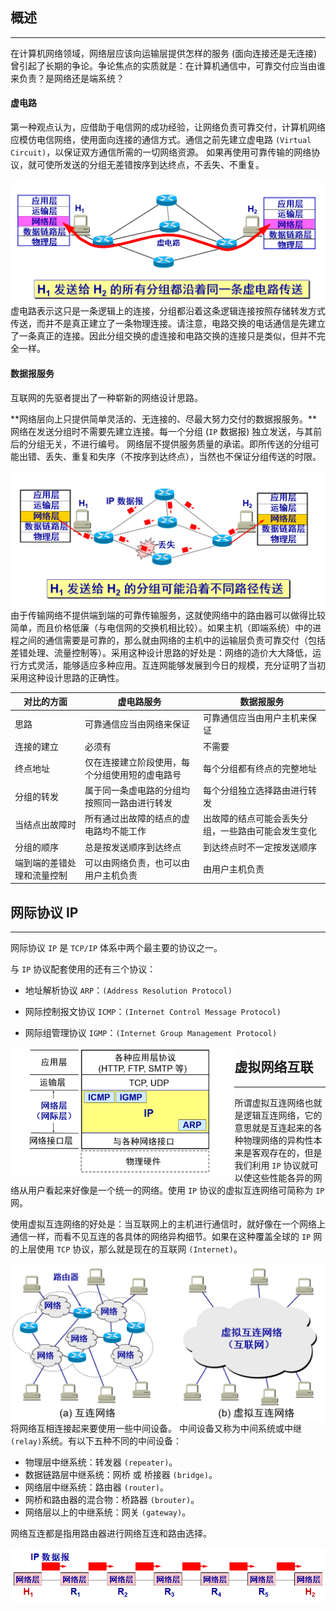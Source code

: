 ## 概述

------

在计算机网络领域，网络层应该向运输层提供怎样的服务 (面向连接还是无连接) 曾引起了长期的争论。争论焦点的实质就是：在计算机通信中，可靠交付应当由谁来负责？是网络还是端系统？ 

#### 虚电路

第一种观点认为，应借助于电信网的成功经验，让网络负责可靠交付，计算机网络应模仿电信网络，使用面向连接的通信方式。通信之前先建立虚电路 `(Virtual Circuit)`，以保证双方通信所需的一切网络资源。 如果再使用可靠传输的网络协议，就可使所发送的分组无差错按序到达终点，不丢失、不重复。

<img src="assets/image-20200421084605047.png" alt="image-20200421084605047" style="zoom:80%;float:left" />

虚电路表示这只是一条逻辑上的连接，分组都沿着这条逻辑连接按照存储转发方式传送，而并不是真正建立了一条物理连接。请注意，电路交换的电话通信是先建立了一条真正的连接。因此分组交换的虚连接和电路交换的连接只是类似，但并不完全一样。 

#### 数据报服务

互联网的先驱者提出了一种崭新的网络设计思路。

**网络层向上只提供简单灵活的、无连接的、尽最大努力交付的数据报服务。**网络在发送分组时不需要先建立连接。每一个分组 (`IP` 数据报) 独立发送，与其前后的分组无关，不进行编号。
网络层不提供服务质量的承诺。即所传送的分组可能出错、丢失、重复和失序（不按序到达终点），当然也不保证分组传送的时限。

<img src="assets/image-20200421084852393.png" alt="image-20200421084852393" style="zoom:80%;float:left" />

由于传输网络不提供端到端的可靠传输服务，这就使网络中的路由器可以做得比较简单，而且价格低廉（与电信网的交换机相比较）。如果主机（即端系统）中的进程之间的通信需要是可靠的，那么就由网络的主机中的运输层负责可靠交付（包括差错处理、流量控制等）。采用这种设计思路的好处是：网络的造价大大降低，运行方式灵活，能够适应多种应用。互连网能够发展到今日的规模，充分证明了当初采用这种设计思路的正确性。 

| **对比的方面**             | **虚电路服务**                                 | **数据报服务**                                     |
| -------------------------- | ---------------------------------------------- | -------------------------------------------------- |
| 思路                       | 可靠通信应当由网络来保证                       | 可靠通信应当由用户主机来保证                       |
| 连接的建立                 | 必须有                                         | 不需要                                             |
| 终点地址                   | 仅在连接建立阶段使用，每个分组使用短的虚电路号 | 每个分组都有终点的完整地址                         |
| 分组的转发                 | 属于同一条虚电路的分组均按照同一路由进行转发   | 每个分组独立选择路由进行转发                       |
| 当结点出故障时             | 所有通过出故障的结点的虚电路均不能工作         | 出故障的结点可能会丢失分组，一些路由可能会发生变化 |
| 分组的顺序                 | 总是按发送顺序到达终点                         | 到达终点时不一定按发送顺序                         |
| 端到端的差错处理和流量控制 | 可以由网络负责，也可以由用户主机负责           | 由用户主机负责                                     |

## 网际协议 IP

--------

网际协议 `IP` 是 `TCP/IP` 体系中两个最主要的协议之一。

与 `IP` 协议配套使用的还有三个协议：

- 地址解析协议 `ARP`：`(Address Resolution Protocol)`

- 网际控制报文协议 `ICMP`：`(Internet Control Message Protocol)`

- 网际组管理协议 `IGMP`：`(Internet Group Management Protocol)`

<img src="assets/image-20201103170013971.png" alt="image-20201103170013971" style="zoom:35%; float:left" />

## 虚拟网络互联

------

所谓虚拟互连网络也就是逻辑互连网络，它的意思就是互连起来的各种物理网络的异构性本来是客观存在的，但是我们利用 `IP` 协议就可以使这些性能各异的网络从用户看起来好像是一个统一的网络。使用 `IP` 协议的虚拟互连网络可简称为 `IP` 网。

使用虚拟互连网络的好处是：当互联网上的主机进行通信时，就好像在一个网络上通信一样，而看不见互连的各具体的网络异构细节。如果在这种覆盖全球的 `IP` 网的上层使用 `TCP` 协议，那么就是现在的互联网 `(Internet)`。

<img src="assets/image-20200421090606109.png" alt="image-20200421090606109" style="zoom:67%;float:left" />

将网络互相连接起来要使用一些中间设备。 中间设备又称为中间系统或中继 `(relay)`系统。有以下五种不同的中间设备：

+ 物理层中继系统：转发器 `(repeater)`。
+ 数据链路层中继系统：网桥 或 桥接器 `(bridge)`。
+ 网络层中继系统：路由器 `(router)`。
+ 网桥和路由器的混合物：桥路器 `(brouter)`。
+ 网络层以上的中继系统：网关 `(gateway)`。 

网络互连都是指用路由器进行网络互连和路由选择。

<img src="assets/image-20200421090658015.png" alt="image-20200421090658015" style="zoom:80%;float:left" />



